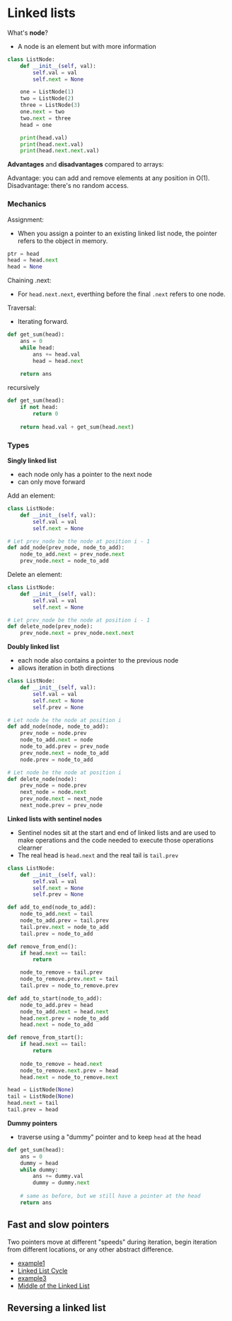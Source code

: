 # Linked lists

What's **node**?
- A node is an element but with more information

```py
class ListNode:
    def __init__(self, val):
        self.val = val
        self.next = None

    one = ListNode(1)
    two = ListNode(2)
    three = ListNode(3)
    one.next = two
    two.next = three
    head = one

    print(head.val)
    print(head.next.val)
    print(head.next.next.val)
```

**Advantages** and **disadvantages** compared to arrays:

Advantage: you can add and remove elements at any position in O(1).
Disadvantage: there's no random access.

### Mechanics

Assignment:
- When you assign a pointer to an existing linked list node, the pointer refers to the object in memory.

```py
ptr = head
head = head.next
head = None
```

Chaining .next:
- For `head.next.next`, everthing before the final `.next` refers to one node.

Traversal:
- Iterating forward.

```py
def get_sum(head):
    ans = 0
    while head:
        ans += head.val
        head = head.next
    
    return ans
```
recursively
```py
def get_sum(head):
    if not head:
        return 0
    
    return head.val + get_sum(head.next)
```

### Types

**Singly linked list**
- each node only has a pointer to the next node
- can only move forward

Add an element:
```py
class ListNode:
    def __init__(self, val):
        self.val = val
        self.next = None

# Let prev_node be the node at position i - 1
def add_node(prev_node, node_to_add):
    node_to_add.next = prev_node.next
    prev_node.next = node_to_add
```

Delete an element:
```py
class ListNode:
    def __init__(self, val):
        self.val = val
        self.next = None

# Let prev_node be the node at position i - 1
def delete_node(prev_node):
    prev_node.next = prev_node.next.next
```

**Doubly linked list**
- each node also contains a pointer to the previous node
- allows iteration in both directions

```py
class ListNode:
    def __init__(self, val):
        self.val = val
        self.next = None
        self.prev = None

# Let node be the node at position i
def add_node(node, node_to_add):
    prev_node = node.prev
    node_to_add.next = node
    node_to_add.prev = prev_node
    prev_node.next = node_to_add
    node.prev = node_to_add

# Let node be the node at position i
def delete_node(node):
    prev_node = node.prev
    next_node = node.next
    prev_node.next = next_node
    next_node.prev = prev_node
```

**Linked lists with sentinel nodes**
- Sentinel nodes sit at the start and end of linked lists and are used to make operations and the code needed to execute those operations clearner
- The real head is `head.next` and the real tail is `tail.prev`

```py
class ListNode:
    def __init__(self, val):
        self.val = val
        self.next = None
        self.prev = None

def add_to_end(node_to_add):
    node_to_add.next = tail
    node_to_add.prev = tail.prev
    tail.prev.next = node_to_add
    tail.prev = node_to_add

def remove_from_end():
    if head.next == tail:
        return

    node_to_remove = tail.prev
    node_to_remove.prev.next = tail
    tail.prev = node_to_remove.prev

def add_to_start(node_to_add):
    node_to_add.prev = head
    node_to_add.next = head.next
    head.next.prev = node_to_add
    head.next = node_to_add

def remove_from_start():
    if head.next == tail:
        return
    
    node_to_remove = head.next
    node_to_remove.next.prev = head
    head.next = node_to_remove.next

head = ListNode(None)
tail = ListNode(None)
head.next = tail
tail.prev = head
```

**Dummy pointers**
- traverse using a "dummy" pointer and to keep `head` at the head

```py
def get_sum(head):
    ans = 0
    dummy = head
    while dummy:
        ans += dummy.val
        dummy = dummy.next
    
    # same as before, but we still have a pointer at the head
    return ans
```

## Fast and slow pointers

Two pointers move at different "speeds" during iteration, begin iteration from different locations, or any other abstract difference.

- [example1](example1.py)
- [Linked List Cycle](linked_list_cycle.py)
- [example3](example3.py)
- [Middle of the Linked List](middle_of_the_linked_list.py)

## Reversing a linked list
